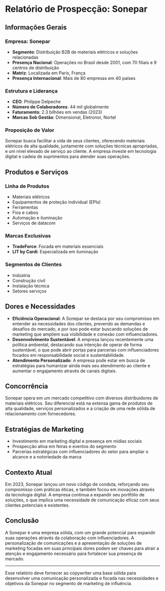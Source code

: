 # Relatório de Prospecção: Sonepar

## Informações Gerais

### Empresa: Sonepar
- **Segmento**: Distribuição B2B de materiais elétricos e soluções relacionadas
- **Presença Nacional**: Operações no Brasil desde 2001, com 70 filiais e 9 centros de distribuição
- **Matriz**: Localizada em Paris, França
- **Presença Internacional**: Mais de 80 empresas em 40 países

### Estrutura e Liderança
- **CEO**: Philippe Delpeche
- **Número de Colaboradores**: 44 mil globalmente
- **Faturamento**: 2.3 bilhões em vendas (2023)
- **Marcas Sob Gestão**: Dimensional, Eletronor, Nortel

### Proposição de Valor
Sonepar busca facilitar a vida de seus clientes, oferecendo materiais elétricos de alta qualidade, juntamente com soluções técnicas apropriadas, e um nível elevado de serviço ao cliente. A empresa investe em tecnologia digital e cadeia de suprimentos para atender suas operações.

## Produtos e Serviços

### Linha de Produtos
- Materiais elétricos
- Equipamentos de proteção individual (EPIs)
- Ferramentas
- Fios e cabos
- Automação e iluminação
- Serviços de datacom

### Marcas Exclusivas
- **TradeForce**: Focada em materiais essenciais
- **LIT by Cardi**: Especializada em iluminação

### Segmentos de Clientes
- Indústria
- Construção civil
- Instalação técnica
- Setores serviços

## Dores e Necessidades
- **Eficiência Operacional**: A Sonepar se destaca por seu compromisso em entender as necessidades dos clientes, prevendo as demandas e desafios do mercado, e por isso pode estar buscando soluções de marketing que ampliem sua visibilidade e conexão com influenciadores.
- **Desenvolvimento Sustentável**: A empresa lançou recentemente uma política ambiental, destacando sua intenção de operar de forma sustentável, o que pode abrir portas para parcerias com influenciadores focados em responsabilidade social e sustentabilidade.
- **Atendimento Personalizado**: A empresa pode estar em busca de estratégias para humanizar ainda mais seu atendimento ao cliente e aumentar o engajamento através de canais digitais.

## Concorrência
Sonepar opera em um mercado competitivo com diversos distribuidores de materiais elétricos. Seu diferencial está na extensa gama de produtos de alta qualidade, serviços personalizados e a criação de uma rede sólida de relacionamento com fornecedores.

## Estratégias de Marketing
- Investimento em marketing digital e presença em mídias sociais
- Prospecção ativa em feiras e eventos do segmento
- Parcerias estratégicas com influenciadores do setor para ampliar o alcance e a notoriedade da marca

## Contexto Atual
Em 2023, Sonepar lançou um novo código de conduta, reforçando seu compromisso com práticas éticas, e também focou em inovações através da tecnologia digital. A empresa continua a expandir seu portfólio de soluções, o que implica uma necessidade de comunicação eficaz com seus clientes potenciais e existentes.

## Conclusão
A Sonepar é uma empresa sólida, com um grande potencial para expandir suas operações através da colaboração com influenciadores. A personalização de comunicações e a apresentação de soluções de marketing focadas em suas principais dores podem ser chaves para atrair a atenção e engajamento necessário para fortalecer sua presença de mercado.

---

Esse relatório deve fornecer ao copywriter uma base sólida para desenvolver uma comunicação personalizada e focada nas necessidades e objetivos da Sonepar no segmento de marketing de influência.